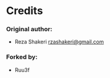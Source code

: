 Credits
=======

### Original author:

* Reza Shakeri <rzashakeri@gmail.com>

### Forked by:

* Ruu3f
